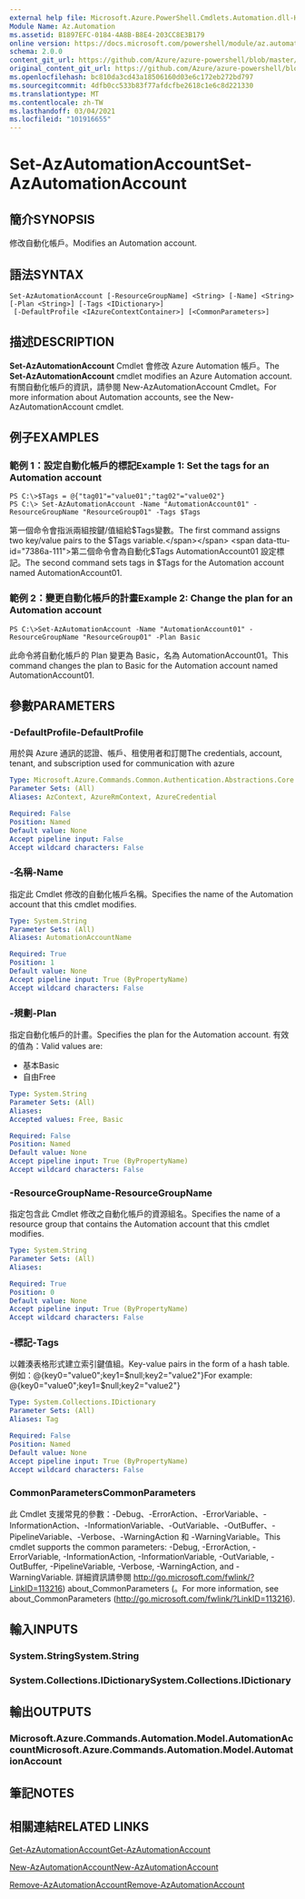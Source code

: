 ```yaml
---
external help file: Microsoft.Azure.PowerShell.Cmdlets.Automation.dll-Help.xml
Module Name: Az.Automation
ms.assetid: B1897EFC-0184-4A8B-B8E4-203CC8E3B179
online version: https://docs.microsoft.com/powershell/module/az.automation/set-azautomationaccount
schema: 2.0.0
content_git_url: https://github.com/Azure/azure-powershell/blob/master/src/Automation/Automation/help/Set-AzAutomationAccount.md
original_content_git_url: https://github.com/Azure/azure-powershell/blob/master/src/Automation/Automation/help/Set-AzAutomationAccount.md
ms.openlocfilehash: bc810da3cd43a18506160d03e6c172eb272bd797
ms.sourcegitcommit: 4dfb0cc533b83f77afdcfbe2618c1e6c8d221330
ms.translationtype: MT
ms.contentlocale: zh-TW
ms.lasthandoff: 03/04/2021
ms.locfileid: "101916655"
---
```

# <span data-ttu-id="7386a-101">Set-AzAutomationAccount</span><span class="sxs-lookup"><span data-stu-id="7386a-101">Set-AzAutomationAccount</span></span>

## <span data-ttu-id="7386a-102">簡介</span><span class="sxs-lookup"><span data-stu-id="7386a-102">SYNOPSIS</span></span>
<span data-ttu-id="7386a-103">修改自動化帳戶。</span><span class="sxs-lookup"><span data-stu-id="7386a-103">Modifies an Automation account.</span></span>

## <span data-ttu-id="7386a-104">語法</span><span class="sxs-lookup"><span data-stu-id="7386a-104">SYNTAX</span></span>

```
Set-AzAutomationAccount [-ResourceGroupName] <String> [-Name] <String> [-Plan <String>] [-Tags <IDictionary>]
 [-DefaultProfile <IAzureContextContainer>] [<CommonParameters>]
```

## <span data-ttu-id="7386a-105">描述</span><span class="sxs-lookup"><span data-stu-id="7386a-105">DESCRIPTION</span></span>
<span data-ttu-id="7386a-106">**Set-AzAutomationAccount** Cmdlet 會修改 Azure Automation 帳戶。</span><span class="sxs-lookup"><span data-stu-id="7386a-106">The **Set-AzAutomationAccount** cmdlet modifies an Azure Automation account.</span></span>
<span data-ttu-id="7386a-107">有關自動化帳戶的資訊，請參閱 New-AzAutomationAccount Cmdlet。</span><span class="sxs-lookup"><span data-stu-id="7386a-107">For more information about Automation accounts, see the New-AzAutomationAccount cmdlet.</span></span>

## <span data-ttu-id="7386a-108">例子</span><span class="sxs-lookup"><span data-stu-id="7386a-108">EXAMPLES</span></span>

### <span data-ttu-id="7386a-109">範例 1：設定自動化帳戶的標記</span><span class="sxs-lookup"><span data-stu-id="7386a-109">Example 1: Set the tags for an Automation account</span></span>
```
PS C:\>$Tags = @{"tag01"="value01";"tag02"="value02"}
PS C:\> Set-AzAutomationAccount -Name "AutomationAccount01" -ResourceGroupName "ResourceGroup01" -Tags $Tags
```

<span data-ttu-id="7386a-110">第一個命令會指派兩組按鍵/值組給$Tags變數。</span><span class="sxs-lookup"><span data-stu-id="7386a-110">The first command assigns two key/value pairs to the $Tags variable.</span></span>
<span data-ttu-id="7386a-111">第二個命令會為自動化$Tags AutomationAccount01 設定標記。</span><span class="sxs-lookup"><span data-stu-id="7386a-111">The second command sets tags in $Tags for the Automation account named AutomationAccount01.</span></span>

### <span data-ttu-id="7386a-112">範例 2：變更自動化帳戶的計畫</span><span class="sxs-lookup"><span data-stu-id="7386a-112">Example 2: Change the plan for an Automation account</span></span>
```
PS C:\>Set-AzAutomationAccount -Name "AutomationAccount01" -ResourceGroupName "ResourceGroup01" -Plan Basic
```

<span data-ttu-id="7386a-113">此命令將自動化帳戶的 Plan 變更為 Basic，名為 AutomationAccount01。</span><span class="sxs-lookup"><span data-stu-id="7386a-113">This command changes the plan to Basic for the Automation account named AutomationAccount01.</span></span>

## <span data-ttu-id="7386a-114">參數</span><span class="sxs-lookup"><span data-stu-id="7386a-114">PARAMETERS</span></span>

### <span data-ttu-id="7386a-115">-DefaultProfile</span><span class="sxs-lookup"><span data-stu-id="7386a-115">-DefaultProfile</span></span>
<span data-ttu-id="7386a-116">用於與 Azure 通訊的認證、帳戶、租使用者和訂閱</span><span class="sxs-lookup"><span data-stu-id="7386a-116">The credentials, account, tenant, and subscription used for communication with azure</span></span>

```yaml
Type: Microsoft.Azure.Commands.Common.Authentication.Abstractions.Core.IAzureContextContainer
Parameter Sets: (All)
Aliases: AzContext, AzureRmContext, AzureCredential

Required: False
Position: Named
Default value: None
Accept pipeline input: False
Accept wildcard characters: False
```

### <span data-ttu-id="7386a-117">-名稱</span><span class="sxs-lookup"><span data-stu-id="7386a-117">-Name</span></span>
<span data-ttu-id="7386a-118">指定此 Cmdlet 修改的自動化帳戶名稱。</span><span class="sxs-lookup"><span data-stu-id="7386a-118">Specifies the name of the Automation account that this cmdlet modifies.</span></span>

```yaml
Type: System.String
Parameter Sets: (All)
Aliases: AutomationAccountName

Required: True
Position: 1
Default value: None
Accept pipeline input: True (ByPropertyName)
Accept wildcard characters: False
```

### <span data-ttu-id="7386a-119">-規劃</span><span class="sxs-lookup"><span data-stu-id="7386a-119">-Plan</span></span>
<span data-ttu-id="7386a-120">指定自動化帳戶的計畫。</span><span class="sxs-lookup"><span data-stu-id="7386a-120">Specifies the plan for the Automation account.</span></span>
<span data-ttu-id="7386a-121">有效的值為：</span><span class="sxs-lookup"><span data-stu-id="7386a-121">Valid values are:</span></span>
- <span data-ttu-id="7386a-122">基本</span><span class="sxs-lookup"><span data-stu-id="7386a-122">Basic</span></span>
- <span data-ttu-id="7386a-123">自由</span><span class="sxs-lookup"><span data-stu-id="7386a-123">Free</span></span>

```yaml
Type: System.String
Parameter Sets: (All)
Aliases:
Accepted values: Free, Basic

Required: False
Position: Named
Default value: None
Accept pipeline input: True (ByPropertyName)
Accept wildcard characters: False
```

### <span data-ttu-id="7386a-124">-ResourceGroupName</span><span class="sxs-lookup"><span data-stu-id="7386a-124">-ResourceGroupName</span></span>
<span data-ttu-id="7386a-125">指定包含此 Cmdlet 修改之自動化帳戶的資源組名。</span><span class="sxs-lookup"><span data-stu-id="7386a-125">Specifies the name of a resource group that contains the Automation account that this cmdlet modifies.</span></span>

```yaml
Type: System.String
Parameter Sets: (All)
Aliases:

Required: True
Position: 0
Default value: None
Accept pipeline input: True (ByPropertyName)
Accept wildcard characters: False
```

### <span data-ttu-id="7386a-126">-標記</span><span class="sxs-lookup"><span data-stu-id="7386a-126">-Tags</span></span>
<span data-ttu-id="7386a-127">以雜湊表格形式建立索引鍵值組。</span><span class="sxs-lookup"><span data-stu-id="7386a-127">Key-value pairs in the form of a hash table.</span></span> <span data-ttu-id="7386a-128">例如：@{key0="value0";key1=$null;key2="value2"}</span><span class="sxs-lookup"><span data-stu-id="7386a-128">For example: @{key0="value0";key1=$null;key2="value2"}</span></span>

```yaml
Type: System.Collections.IDictionary
Parameter Sets: (All)
Aliases: Tag

Required: False
Position: Named
Default value: None
Accept pipeline input: True (ByPropertyName)
Accept wildcard characters: False
```

### <span data-ttu-id="7386a-129">CommonParameters</span><span class="sxs-lookup"><span data-stu-id="7386a-129">CommonParameters</span></span>
<span data-ttu-id="7386a-130">此 Cmdlet 支援常見的參數：-Debug、-ErrorAction、-ErrorVariable、-InformationAction、-InformationVariable、-OutVariable、-OutBuffer、-PipelineVariable、-Verbose、-WarningAction 和 -WarningVariable。</span><span class="sxs-lookup"><span data-stu-id="7386a-130">This cmdlet supports the common parameters: -Debug, -ErrorAction, -ErrorVariable, -InformationAction, -InformationVariable, -OutVariable, -OutBuffer, -PipelineVariable, -Verbose, -WarningAction, and -WarningVariable.</span></span> <span data-ttu-id="7386a-131">詳細資訊請參閱 http://go.microsoft.com/fwlink/?LinkID=113216) about_CommonParameters (。</span><span class="sxs-lookup"><span data-stu-id="7386a-131">For more information, see about_CommonParameters (http://go.microsoft.com/fwlink/?LinkID=113216).</span></span>

## <span data-ttu-id="7386a-132">輸入</span><span class="sxs-lookup"><span data-stu-id="7386a-132">INPUTS</span></span>

### <span data-ttu-id="7386a-133">System.String</span><span class="sxs-lookup"><span data-stu-id="7386a-133">System.String</span></span>

### <span data-ttu-id="7386a-134">System.Collections.IDictionary</span><span class="sxs-lookup"><span data-stu-id="7386a-134">System.Collections.IDictionary</span></span>

## <span data-ttu-id="7386a-135">輸出</span><span class="sxs-lookup"><span data-stu-id="7386a-135">OUTPUTS</span></span>

### <span data-ttu-id="7386a-136">Microsoft.Azure.Commands.Automation.Model.AutomationAccount</span><span class="sxs-lookup"><span data-stu-id="7386a-136">Microsoft.Azure.Commands.Automation.Model.AutomationAccount</span></span>

## <span data-ttu-id="7386a-137">筆記</span><span class="sxs-lookup"><span data-stu-id="7386a-137">NOTES</span></span>

## <span data-ttu-id="7386a-138">相關連結</span><span class="sxs-lookup"><span data-stu-id="7386a-138">RELATED LINKS</span></span>

[<span data-ttu-id="7386a-139">Get-AzAutomationAccount</span><span class="sxs-lookup"><span data-stu-id="7386a-139">Get-AzAutomationAccount</span></span>](./Get-AzAutomationAccount.md)

[<span data-ttu-id="7386a-140">New-AzAutomationAccount</span><span class="sxs-lookup"><span data-stu-id="7386a-140">New-AzAutomationAccount</span></span>](./New-AzAutomationAccount.md)

[<span data-ttu-id="7386a-141">Remove-AzAutomationAccount</span><span class="sxs-lookup"><span data-stu-id="7386a-141">Remove-AzAutomationAccount</span></span>](./Remove-AzAutomationAccount.md)
